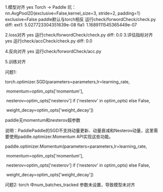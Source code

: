 1.模型对齐 yes
Torch -> Paddle 
坑：nn.AvgPool2D(exclusive=False,kernel_size=3, stride=2, padding=1）
exclusive=False
paddle默认与torch相反
运行check/forwordCheck/check.py
diff:
ext1: 5.027723304351639e-08
fla1: 1.1689111545365449e-07

2.loss对齐 yes
运行check/forwordCheck/check.py
diff: 0.0
3.评估指标对齐 yes
运行check/accCheck/check.py
diff: 0.0

4.反向对齐 yes
运行check/forwordCheck/acc.py

5.训练对齐

问题1: 

torch.optimizer.SGD(parameters=parameters,lr=learning_rate,

​                momentum=optim_opts['momentum'],

​                nesterov=optim_opts['nesterov'] if ('nesterov' in optim_opts) else False,

​                weight_decay=optim_opts['weight_decay'])

paddle无momentum和nesterov超参数

说明：PaddlePaddle的SGD不支持动量更新、动量衰减和Nesterov动量，这里需要使用paddle.optimizer.Momentum API实现这些功能。

paddle.optimizer.Momentum(parameters=parameters,lr=learning_rate,

​                momentum=optim_opts['momentum'],

​                nesterov=optim_opts['nesterov'] if ('nesterov' in optim_opts) else False,

​                weight_decay=optim_opts['weight_decay'])



问题2:
torch 中num_batches_tracked 参数未设置，导致模型未对齐
